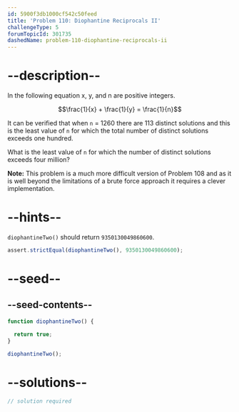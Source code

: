 ```yaml
---
id: 5900f3db1000cf542c50feed
title: 'Problem 110: Diophantine Reciprocals II'
challengeType: 5
forumTopicId: 301735
dashedName: problem-110-diophantine-reciprocals-ii
---
```


# --description--

In the following equation x, y, and n are positive integers.

$$\frac{1}{x} + \frac{1}{y} = \frac{1}{n}$$

It can be verified that when `n` = 1260 there are 113 distinct solutions and this is the least value of `n` for which the total number of distinct solutions exceeds one hundred.

What is the least value of `n` for which the number of distinct solutions exceeds four million?

**Note:** This problem is a much more difficult version of Problem 108 and as it is well beyond the limitations of a brute force approach it requires a clever implementation.

# --hints--

`diophantineTwo()` should return `9350130049860600`.

```js
assert.strictEqual(diophantineTwo(), 9350130049860600);
```

# --seed--

## --seed-contents--

```js
function diophantineTwo() {

  return true;
}

diophantineTwo();
```

# --solutions--

```js
// solution required
```
